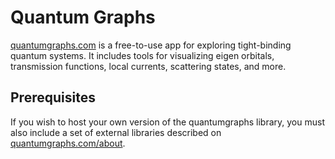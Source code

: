 Quantum Graphs
=============

[quantumgraphs.com](http://quantumgraphs.com) is a free-to-use app for exploring tight-binding quantum systems. It includes tools for visualizing eigen orbitals, transmission functions, local currents, scattering states, and more.

## Prerequisites

If you wish to host your own version of the quantumgraphs library, you must also include a set of external libraries described on [quantumgraphs.com/about](http://quantumgraphs.com/about).
